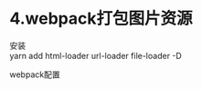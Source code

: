 <!--
 * @Date: 2021-09-24 16:58:23
 * @LastEditors: zhangwen
 * @LastEditTime: 2021-09-24 16:59:32
 * @FilePath: /webpack/0.test/4.webpack打包图片资源/README.md
-->

# 4.webpack打包图片资源

安装  
yarn add html-loader url-loader file-loader -D

webpack配置

```javascript


```
